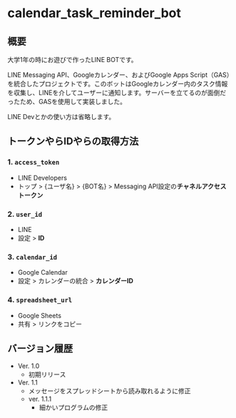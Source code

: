 # calendar_task_reminder_bot

## 概要

大学1年の時にお遊びで作ったLINE BOTです。

LINE Messaging API、Googleカレンダー、およびGoogle Apps Script（GAS）を統合したプロジェクトです。このボットはGoogleカレンダー内のタスク情報を収集し、LINEを介してユーザーに通知します。サーバーを立てるのが面倒だったため、GASを使用して実装しました。

LINE Devとかの使い方は省略します。

## トークンやらIDやらの取得方法

### 1. `access_token`

- LINE Developers
- トップ > {ユーザ名} > {BOT名} > Messaging API設定の**チャネルアクセストークン**

### 2. `user_id`

- LINE
- 設定 > **ID**

### 3. `calendar_id`

- Google Calendar
- 設定 > カレンダーの統合 > **カレンダーID**

### 4. `spreadsheet_url`

- Google Sheets
- 共有 > リンクをコピー

## バージョン履歴

- Ver. 1.0
  - 初期リリース
- Ver. 1.1
  - メッセージをスプレッドシートから読み取れるように修正
  - ver. 1.1.1
    - 細かいプログラムの修正
